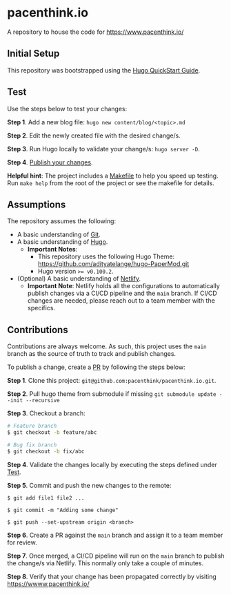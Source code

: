 # pacenthink.io

A repository to house the code for https://www.pacenthink.io/

## Initial Setup 

This repository was bootstrapped using the [Hugo QuickStart Guide](https://gohugo.io/getting-started/quick-start/).

## Test

Use the steps below to test your changes:

**Step 1**. Add a new blog file: `hugo new content/blog/<topic>.md` 

**Step 2**. Edit the newly created file with the desired change/s.

**Step 3**. Run Hugo locally to validate your change/s: `hugo server -D`. 

**Step 4**. [Publish your changes](#contributions). 

**Helpful hint**: The project includes a [Makefile](https://github.com/pacenthink/pacenthink.io/Makefile) to help you speed up testing. Run `make help` from the root of the project or see the makefile for details.

## Assumptions

The repository assumes the following:

- A basic understanding of [Git](https://git-scm.com/).
- A basic understanding of [Hugo](https://gohugo.io). 
    - **Important Notes**: 
        - This repository uses the following Hugo Theme: https://github.com/adityatelange/hugo-PaperMod.git
        - Hugo version `>= v0.100.2`. 
- (Optional) A basic understanding of [Netlify](https://www.netlify.com). 
    - **Important Note**: Netlify holds all the configurations to automatically publish changes via a CI/CD pipeline and the `main` branch. If CI/CD changes are needed, please reach out to a team member with the specifics. 

## Contributions

Contributions are always welcome. As such, this project uses the `main` branch as the source of truth to track and publish changes.

To publish a change, create a [PR](https://docs.github.com/en/pull-requests/collaborating-with-pull-requests/proposing-changes-to-your-work-with-pull-requests/creating-a-pull-request) by following the steps below: 

**Step 1**. Clone this project: `git@github.com:pacenthink/pacenthink.io.git`.

**Step 2**. Pull hugo theme from submodule if missing `git submodule update --init --recursive`

**Step 3**. Checkout a branch:
```sh 
# Feature branch
$ git checkout -b feature/abc

# Bug fix branch
$ git checkout -b fix/abc
```

**Step 4**. Validate the changes locally by executing the steps defined under [Test](#test).

**Step 5**. Commit and push the new changes to the remote:
```
$ git add file1 file2 ...

$ git commit -m "Adding some change"

$ git push --set-upstream origin <branch>
```

**Step 6**. Create a PR against the `main` branch and assign it to a team member for review.

**Step 7**. Once merged, a CI/CD pipeline will run on the `main` branch to publish the change/s via Netlify. This normally only take a couple of minutes.

**Step 8**. Verify that your change has been propagated correctly by visiting https://wwww.pacenthink.io/

    
